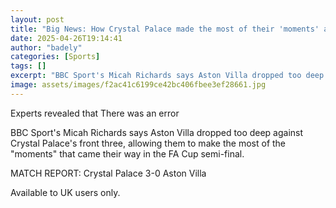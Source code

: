 ```yaml
---
layout: post
title: "Big News: How Crystal Palace made the most of their 'moments' against Aston Villa"
date: 2025-04-26T19:14:41
author: "badely"
categories: [Sports]
tags: []
excerpt: "BBC Sport's Micah Richards says Aston Villa dropped too deep against Crystal Palace's front three, allowing them to make the most of the 'moments' tha"
image: assets/images/f2ac41c6199ce42bc406fbee3ef28661.jpg
---
```


Experts revealed that There was an error

BBC Sport's Micah Richards says Aston Villa dropped too deep against Crystal Palace's front three, allowing them to make the most of the "moments" that came their way in the FA Cup semi-final.

MATCH REPORT: Crystal Palace 3-0 Aston Villa

Available to UK users only.

